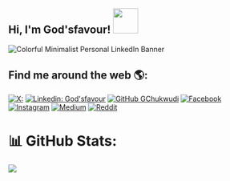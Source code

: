 <h2> Hi, I'm God'sfavour! <img src="https://media.giphy.com/media/mGcNjsfWAjY5AEZNw6/giphy.gif" width="50"></h2>

![Colorful Minimalist Personal LinkedIn Banner](https://github.com/GChukwudi/GChukwudi/assets/127259967/2b58316b-d351-4d41-8c31-d108a342b73a)

## Find me around the web 🌎:
[![X: ](https://img.shields.io/twitter/follow/Gods'favour?style=social)](https://x.com/DinmaChukwudi?t=Il_FXgQi0iD_DVutEinqbw&s=09)
[![Linkedin: God'sfavour](https://img.shields.io/badge/-Godsfavour-blue?style=flat-square&logo=Linkedin&logoColor=white&link=https://www.linkedin.com/in/Godsfavor/)](https://www.linkedin.com/in/godsfavour-chukwudi-814258279/)
[![GitHub GChukwudi](https://img.shields.io/github/followers/GChukwudi?label=follow&style=social)]([https://github.com/GChukwudi](https://github.com/GChukwudi))
[![Facebook](https://img.shields.io/badge/Favour-%231877F2.svg?logo=Facebook&logoColor=white)](https://facebook.com/chi.dinma.14418)
[![Instagram](https://img.shields.io/badge/Dinma-%23E4405F.svg?logo=Instagram&logoColor=white)](https://instagram.com/instagram.com/chi.dinma.14418)
[![Medium](https://img.shields.io/badge/Medium-12100E?logo=medium&logoColor=white)](https://medium.com/@g.chukwudi)
[![Reddit](https://img.shields.io/badge/Reddit-%23FF4500.svg?logo=Reddit&logoColor=white)](https://reddit.com/user/u/favour_DC) 

# 📊 GitHub Stats:
<!--  -->
![](https://github-readme-streak-stats.herokuapp.com/?user=GChukwudi&theme=onedark&hide_border=true)<br/>

